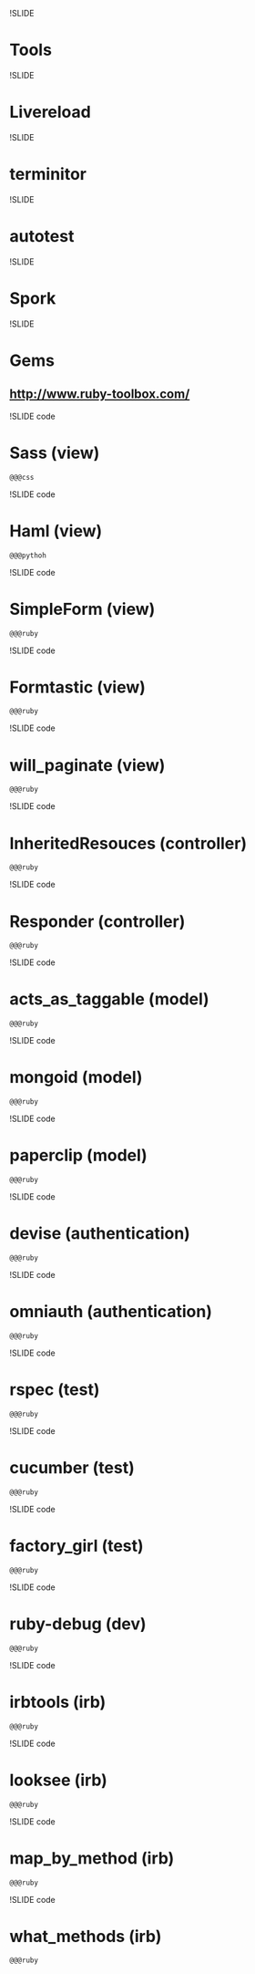 !SLIDE
# Tools

!SLIDE
# Livereload

!SLIDE
# terminitor

!SLIDE
# autotest

!SLIDE
# Spork


!SLIDE
# Gems
## http://www.ruby-toolbox.com/

!SLIDE code
# Sass (view)

    @@@css

!SLIDE code
# Haml (view)

    @@@pythoh

!SLIDE code
# SimpleForm (view)

    @@@ruby

!SLIDE code
# Formtastic (view)

    @@@ruby

!SLIDE code
# will_paginate (view)

    @@@ruby

!SLIDE code
# InheritedResouces (controller)

    @@@ruby

!SLIDE code
# Responder (controller)

    @@@ruby

!SLIDE code
# acts_as_taggable (model)

    @@@ruby

!SLIDE code
# mongoid (model)

    @@@ruby

!SLIDE code
# paperclip (model)

    @@@ruby

!SLIDE code
# devise (authentication)

    @@@ruby


!SLIDE code
# omniauth (authentication)

    @@@ruby


!SLIDE code
# rspec (test)

    @@@ruby


!SLIDE code
# cucumber (test)

    @@@ruby


!SLIDE code
# factory_girl (test)

    @@@ruby


!SLIDE code
# ruby-debug (dev)

    @@@ruby


!SLIDE code
# irbtools (irb)

    @@@ruby


!SLIDE code
# looksee (irb)

    @@@ruby


!SLIDE code
# map_by_method (irb)

    @@@ruby


!SLIDE code
# what_methods (irb)

    @@@ruby




